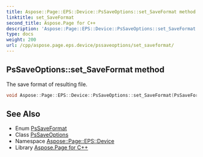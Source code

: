```yaml
---
title: Aspose::Page::EPS::Device::PsSaveOptions::set_SaveFormat method
linktitle: set_SaveFormat
second_title: Aspose.Page for C++
description: 'Aspose::Page::EPS::Device::PsSaveOptions::set_SaveFormat method. The save format of resulting file in C++.'
type: docs
weight: 200
url: /cpp/aspose.page.eps.device/pssaveoptions/set_saveformat/
---
```

## PsSaveOptions::set_SaveFormat method


The save format of resulting file.

```cpp
void Aspose::Page::EPS::Device::PsSaveOptions::set_SaveFormat(PsSaveFormat value)
```

## See Also

* Enum [PsSaveFormat](../../pssaveformat/)
* Class [PsSaveOptions](../)
* Namespace [Aspose::Page::EPS::Device](../../)
* Library [Aspose.Page for C++](../../../)

